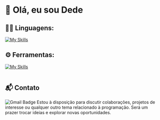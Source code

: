 # 👋 Olá, eu sou Dede

## 👨‍💻 Linguagens: 
[![My Skills](https://skillicons.dev/icons?i=html,css,js,ts,vite,react,solidjs,svelte,lua,bun,tailwind,discordjs,sass)](https://skillicons.dev)

## ⚙️ Ferramentas:
[![My Skills](https://skillicons.dev/icons?i=git,github,vscode,figma,discord)](https://skillicons.dev)<br><br>

## 📬 Contato
![Gmail Badge](https://img.shields.io/badge/contatosynapsedevelopment@gmail.com-006bed?style=flat-square&logo=Gmail&logoColor=white&link=mailto:rafaelandradee224@gmail.com)
Estou à disposição para discutir colaborações, projetos de interesse ou qualquer outro tema relacionado à programação. Será um prazer trocar ideias e explorar novas oportunidades. 
